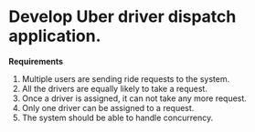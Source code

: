 # Develop Uber driver dispatch application.

<b> Requirements </b>

1. Multiple users are sending ride requests to the system.
2. All the drivers are equally likely to take a request.
3. Once a driver is assigned, it can not take any more request.
4. Only one driver can be assigned to a request.
5. The system should be able to handle concurrency.
